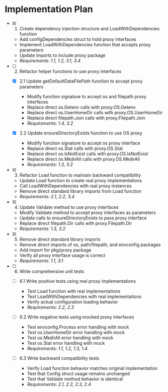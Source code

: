 # Implementation Plan

- [x] 1. Create dependency injection structure and LoadWithDependencies function
  - Add configDependencies struct to hold proxy interfaces
  - Implement LoadWithDependencies function that accepts proxy parameters
  - Update imports to include proxy package
  - _Requirements: 1.1, 1.2, 3.1, 3.4_

- [ ] 2. Refactor helper functions to use proxy interfaces
  - [x] 2.1 Update getDefaultDataFilePath function to accept proxy parameters
    - Modify function signature to accept os and filepath proxy interfaces
    - Replace direct os.Getenv calls with proxy.OS.Getenv
    - Replace direct os.UserHomeDir calls with proxy.OS.UserHomeDir
    - Replace direct filepath.Join calls with proxy.Filepath.Join
    - _Requirements: 1.4, 3.2_

  - [x] 2.2 Update ensureDirectoryExists function to use OS proxy
    - Modify function signature to accept os proxy interface
    - Replace direct os.Stat calls with proxy.OS.Stat
    - Replace direct os.IsNotExist calls with proxy.OS.IsNotExist
    - Replace direct os.MkdirAll calls with proxy.OS.MkdirAll
    - _Requirements: 1.3, 3.2_

- [x] 3. Refactor Load function to maintain backward compatibility
  - Update Load function to create real proxy implementations
  - Call LoadWithDependencies with real proxy instances
  - Remove direct standard library imports from Load function
  - _Requirements: 2.1, 2.2, 3.4_

- [x] 4. Update Validate method to use proxy interfaces
  - Modify Validate method to accept proxy interfaces as parameters
  - Update calls to ensureDirectoryExists to pass proxy interface
  - Replace direct filepath.Dir calls with proxy.Filepath.Dir
  - _Requirements: 1.3, 3.2_

- [x] 5. Remove direct standard library imports
  - Remove direct imports of os, path/filepath, and envconfig packages
  - Add import for pkg/proxy package
  - Verify all proxy interface usage is correct
  - _Requirements: 1.1, 3.1_

- [ ] 6. Write comprehensive unit tests
  - [ ] 6.1 Write positive tests using real proxy implementations
    - Test Load function with real implementations
    - Test LoadWithDependencies with real implementations
    - Verify actual configuration loading behavior
    - _Requirements: 2.2, 2.3_

  - [ ] 6.2 Write negative tests using mocked proxy interfaces
    - Test envconfig.Process error handling with mock
    - Test os.UserHomeDir error handling with mock
    - Test os.MkdirAll error handling with mock
    - Test os.Stat error handling with mock
    - _Requirements: 1.1, 1.2, 1.3, 1.4_

  - [ ] 6.3 Write backward compatibility tests
    - Verify Load function behavior matches original implementation
    - Test that Config struct usage remains unchanged
    - Test that Validate method behavior is identical
    - _Requirements: 2.1, 2.2, 2.3, 2.4_